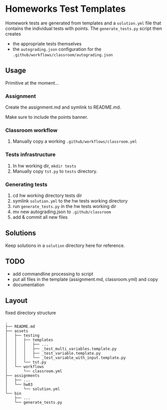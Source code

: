# Homeworks Test Templates

Homework tests are generated from templates and a `solution.yml` file that contains the individual tests with points. The `generate_tests.py` script then creates

- the appropriate tests themselves
- the `autograding.json` configuration for the `.github/workflows/classroom/autograding.json`


## Usage

Primitive at the moment...

### Assignment
Create the assignment.md and symlink to README.md.

Make sure to include the points banner.

### Classroom workflow
1. Manually copy a working `.github/workflows/classroom.yml`


### Tests infrastructure
1. In hw working dir, `mkdir tests` 
2. Manually copy `tst.py` to `tests` directory.


### Generating tests

1. cd hw working directory tests dir
2. symlink `solution.yml` to the hw tests working directory
3. run `generate_tests.py` in the hw tests working dir 
4. mv new autograding.json to `.github/classroom`
5. add & commit all new files


## Solutions
Keep solutions in a `solution` directory here for reference.


## TODO
- add commandline processing to script
- put all files in the template (assignment.md, classroom.yml) and copy
- documentation


## Layout

fixed directory structure

```
.
├── README.md
├── assets
│   ├── testing
│   │   ├── templates
│   │   │   ├── ...
│   │   │   ├── _test_multi_variables.template.py
│   │   │   ├── _test_variable.template.py
│   │   │   └── _test_variable_with_input.template.py
│   │   └── tst.py
│   └── workflows
│       └── classroom.yml
├── assignments
│   ├── ...
│   └── hw03
│       └── solution.yml
└── bin
    ├── ...
    └── generate_tests.py
```